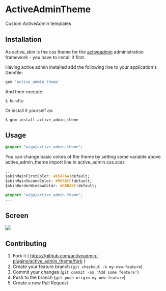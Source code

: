 # ActiveAdminTheme

Custom ActiveAdmin templates


## Installation
As active_skin is the css theme for the [activeadmin](https://github.com/activeadmin/activeadmin) administration framework - you have to install if first.

Having active admin installed add the following line to your application's Gemfile:


```ruby
gem 'active_admin_theme'
```

And then execute:

    $ bundle

Or install it yourself as:

    $ gem install active_admin_theme

## Usage

```css
@import "wigu/active_admin_theme";
```
You can change basic colors of the theme by setting some variable above active_admin_theme import line in active_admin.css.scss

```css
...
$skinMainFirstColor: #A5A7AA!default;
$skinMainSecondColor: #0066CC!default;
$skinBorderWindowColor: #B8BABE!default;

@import "wigu/active_admin_theme";
...
```

## Screen

<a href="./img/wigu.png"><img src="./img/wigu.png"></a>


## Contributing

1. Fork it ( https://github.com/activeadmin-plugins/active_admin_theme/fork )
2. Create your feature branch (`git checkout -b my-new-feature`)
3. Commit your changes (`git commit -am 'Add some feature'`)
4. Push to the branch (`git push origin my-new-feature`)
5. Create a new Pull Request

